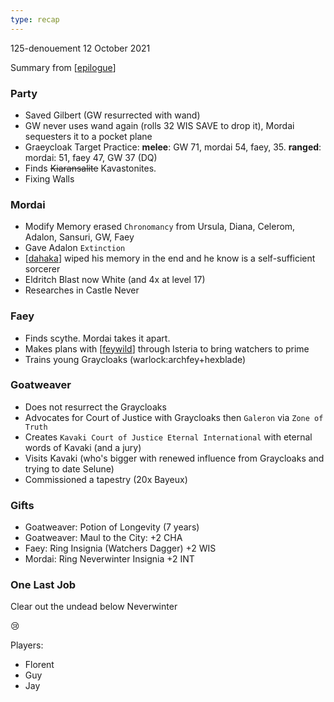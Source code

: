 ```yaml
---
type: recap
---
```


125-denouement
12 October 2021

Summary from [[epilogue]]

### Party
- Saved Gilbert (GW resurrected with wand)
- GW never uses wand again (rolls 32 WIS SAVE to drop it), Mordai sequesters it to a pocket plane
- Graeycloak Target Practice: **melee**: GW 71, mordai 54, faey, 35. **ranged**: mordai: 51, faey 47, GW 37 (DQ)
- Finds ~~Kiaransalite~~ Kavastonites.
- Fixing Walls

### Mordai
- Modify Memory erased `Chronomancy` from Ursula, Diana, Celerom, Adalon, Sansuri, GW, Faey
- Gave Adalon `Extinction`
- [[dahaka]] wiped his memory in the end and he know is a self-sufficient sorcerer
- Eldritch Blast now White (and 4x at level 17)
- Researches in Castle Never

### Faey
- Finds scythe. Mordai takes it apart.
- Makes plans with [[feywild]] through Isteria to bring watchers to prime
- Trains young Graycloaks (warlock:archfey+hexblade)

### Goatweaver
- Does not resurrect the Graycloaks
- Advocates for Court of Justice with Graycloaks then `Galeron` via `Zone of Truth`
- Creates `Kavaki Court of Justice Eternal International` with eternal words of Kavaki (and a jury)
- Visits Kavaki (who's bigger with renewed influence from Graycloaks and trying to date Selune)
- Commissioned a tapestry (20x Bayeux)

### Gifts
- Goatweaver: Potion of Longevity (7 years)
- Goatweaver: Maul to the City: +2 CHA
- Faey: Ring Insignia (Watchers Dagger) +2 WIS
- Mordai: Ring Neverwinter Insignia +2 INT

### One Last Job
Clear out the undead below Neverwinter

😢

Players:
- Florent
- Guy
- Jay

[//begin]: # "Autogenerated link references for markdown compatibility"
[epilogue]: ../east/epilogue "Epilogue"
[dahaka]: ../deities/dahaka "Dahaka"
[feywild]: ../planar/feywild "Feywild"
[//end]: # "Autogenerated link references"
